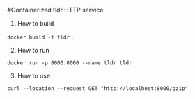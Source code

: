 #Containerized tldr HTTP service

1. How to build

`docker build -t tldr` .

2. How to run

`docker run -p 8000:8000 --name tldr tldr`
   
3. How to use

`curl --location --request GET "http://localhost:8000/gzip"`

